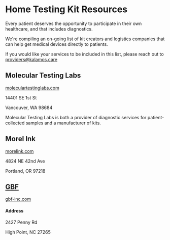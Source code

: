 # Home Testing Kit Resources

Every patient deserves the opportunity to participate in their own healthcare, and that includes diagnostics.

We're compiling an on-going list of kit creators and logistics companies that can help get medical devices directly to patients.

If you would like your services to be included in this list, please reach out to [providers@kalamos.care](mailto:providers@kalamos.care)


## Molecular Testing Labs
[moleculartestinglabs.com](https://www.moleculartestinglabs.com)

14401 SE 1st St

Vancouver, WA 98684

Molecular Testing Labs is both a provider of diagnostic services for patient-collected samples and a manufacturer of kits.


## Morel Ink
[morelink.com](https://www.morelink.com/)

4824 NE 42nd Ave

Portland, OR 97218


## [GBF](http://www.gbf-inc.com/)
[gbf-inc.com](http://www.gbf-inc.com/)

#### Address
2427 Penny Rd

High Point, NC 27265
